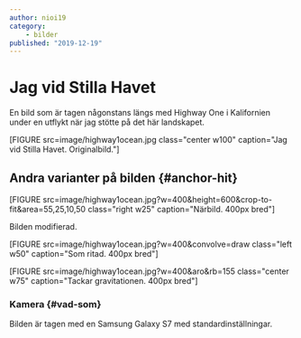```yaml
---
author: nioi19
category:
    - bilder
published: "2019-12-19"
---
```

Jag vid Stilla Havet
==================================

En bild som är tagen någonstans längs med Highway One i Kalifornien under en utflykt när jag stötte på det här landskapet.

[FIGURE src=image/highway1ocean.jpg class="center w100" caption="Jag vid Stilla Havet. Originalbild."]

<!--more-->

Andra varianter på bilden {#anchor-hit}
-----------------------------------

[FIGURE src=image/highway1ocean.jpg?w=400&height=600&crop-to-fit&area=55,25,10,50 class="right w25" caption="Närbild. 400px bred"]

Bilden modifierad.

[FIGURE src=image/highway1ocean.jpg?w=400&convolve=draw class="left w50" caption="Som ritad. 400px bred"]

[FIGURE src=image/highway1ocean.jpg?w=400&aro&rb=155 class="center w75"  caption="Tackar gravitationen. 400px bred"]




### Kamera  {#vad-som}

Bilden är tagen med en Samsung Galaxy S7 med standardinställningar.
